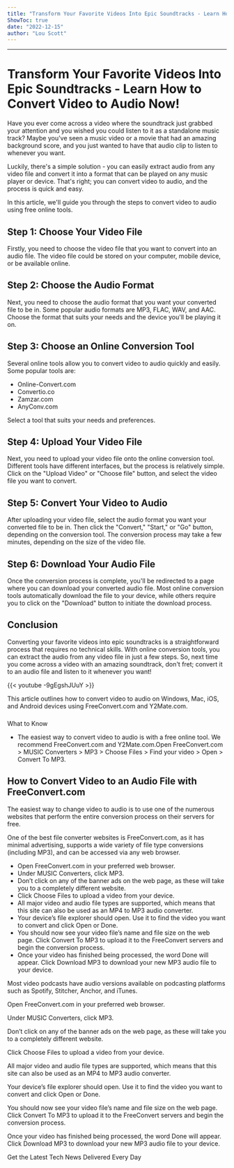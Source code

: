 ```yaml
---
title: "Transform Your Favorite Videos Into Epic Soundtracks - Learn How to Convert Video to Audio Now!"
ShowToc: true 
date: "2022-12-15"
author: "Lou Scott"
---
```

*****
# Transform Your Favorite Videos Into Epic Soundtracks - Learn How to Convert Video to Audio Now!

Have you ever come across a video where the soundtrack just grabbed your attention and you wished you could listen to it as a standalone music track? Maybe you've seen a music video or a movie that had an amazing background score, and you just wanted to have that audio clip to listen to whenever you want.

Luckily, there's a simple solution - you can easily extract audio from any video file and convert it into a format that can be played on any music player or device. That's right; you can convert video to audio, and the process is quick and easy.

In this article, we'll guide you through the steps to convert video to audio using free online tools.

## Step 1: Choose Your Video File

Firstly, you need to choose the video file that you want to convert into an audio file. The video file could be stored on your computer, mobile device, or be available online.

## Step 2: Choose the Audio Format

Next, you need to choose the audio format that you want your converted file to be in. Some popular audio formats are MP3, FLAC, WAV, and AAC. Choose the format that suits your needs and the device you'll be playing it on.

## Step 3: Choose an Online Conversion Tool

Several online tools allow you to convert video to audio quickly and easily. Some popular tools are:

- Online-Convert.com
- Convertio.co
- Zamzar.com
- AnyConv.com

Select a tool that suits your needs and preferences.

## Step 4: Upload Your Video File

Next, you need to upload your video file onto the online conversion tool. Different tools have different interfaces, but the process is relatively simple. Click on the "Upload Video" or "Choose file" button, and select the video file you want to convert.

## Step 5: Convert Your Video to Audio

After uploading your video file, select the audio format you want your converted file to be in. Then click the "Convert," "Start," or "Go" button, depending on the conversion tool. The conversion process may take a few minutes, depending on the size of the video file.

## Step 6: Download Your Audio File

Once the conversion process is complete, you'll be redirected to a page where you can download your converted audio file. Most online conversion tools automatically download the file to your device, while others require you to click on the "Download" button to initiate the download process.

## Conclusion

Converting your favorite videos into epic soundtracks is a straightforward process that requires no technical skills. With online conversion tools, you can extract the audio from any video file in just a few steps. So, next time you come across a video with an amazing soundtrack, don't fret; convert it to an audio file and listen to it whenever you want!

{{< youtube -9gEgshJUuY >}} 




This article outlines how to convert video to audio on Windows, Mac, iOS, and Android devices using FreeConvert.com and Y2Mate.com.

 
### 
What to Know
 
- The easiest way to convert video to audio is with a free online tool. We recommend FreeConvert.com and Y2Mate.com.Open FreeConvert.com > MUSIC Converters > MP3 > Choose Files > Find your video > Open > Convert To MP3.

 
##   How to Convert Video to an Audio File with FreeConvert.com  
 

The easiest way to change video to audio is to use one of the numerous websites that perform the entire conversion process on their servers for free.

 

One of the best file converter websites is FreeConvert.com, as it has minimal advertising, supports a wide variety of file type conversions (including MP3), and can be accessed via any web browser.

 
- Open FreeConvert.com in your preferred web browser.
 - Under MUSIC Converters, click MP3.
 - Don’t click on any of the banner ads on the web page, as these will take you to a completely different website.
 - Click Choose Files to upload a video from your device.
 - All major video and audio file types are supported, which means that this site can also be used as an MP4 to MP3 audio converter.
 - Your device’s file explorer should open. Use it to find the video you want to convert and click Open or Done.
 - You should now see your video file’s name and file size on the web page. Click Convert To MP3 to upload it to the FreeConvert servers and begin the conversion process.
 - Once your video has finished being processed, the word Done will appear. Click Download MP3 to download your new MP3 audio file to your device.

 
Most video podcasts have audio versions available on podcasting platforms such as Spotify, Stitcher, Anchor, and iTunes.
 

Open FreeConvert.com in your preferred web browser.

 

Under MUSIC Converters, click MP3.

 
Don’t click on any of the banner ads on the web page, as these will take you to a completely different website.
 

Click Choose Files to upload a video from your device.

 
All major video and audio file types are supported, which means that this site can also be used as an MP4 to MP3 audio converter.
 

Your device’s file explorer should open. Use it to find the video you want to convert and click Open or Done.

 

You should now see your video file’s name and file size on the web page. Click Convert To MP3 to upload it to the FreeConvert servers and begin the conversion process.

 

Once your video has finished being processed, the word Done will appear. Click Download MP3 to download your new MP3 audio file to your device.

 

Get the Latest Tech News Delivered Every Day




